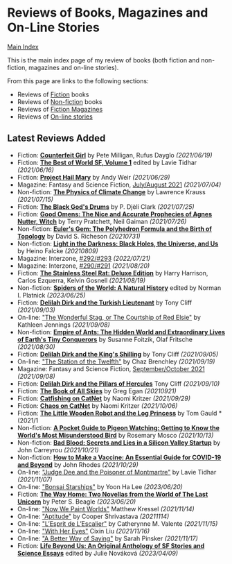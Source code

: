 # Reviews of Books, Magazines and On-Line Stories

[Main Index](../README.md)

This is the main index page of my review of books (both fiction and non-fiction, magazines and on-line stories).

From this page are links to the following sections:

- Reviews of [Fiction](fiction/README.md) books
- Reviews of [Non-fiction](nonfiction/README.md) books
- Reviews of [Fiction Magazines](magazines/README.md)
- Reviews of [On-line stories](online/README.md)

## Latest Reviews Added
- Fiction: [**Counterfeit Girl**](fiction/2021/20210619-CounterfeitGirl.md) by Pete Milligan, Rufus Dayglo *(2021/06/19)*
- Fiction: [**The Best of World SF, Volume 1**](fiction/2021/20210616-BestWorldSF1.md) edited by Lavie Tidhar *(2021/06/16)*
- Fiction: [**Project Hail Mary**](fiction/2021/20210629-ProjectHailMary.md) by Andy Weir *(2021/06/29)*
- Magazine: Fantasy and Science Fiction, [July/August 2021](magazines/FantasyAndScienceFiction/20210704-FSF202107.md) *(2021/07/04)*
- Non-fiction: [**The Physics of Climate Change**](nonfiction/2021/20210715-PhysicsClimateChange.md) by Lawrence Krauss *(2021/07/15)*
- Fiction: [**The Black God's Drums**](fiction/2021/20210725-BlackGodDrums.md) by P. Djèlí Clark *(2021/07/25)*
- Fiction: [**Good Omens: The Nice and Accurate Prophecies of Agnes Nutter, Witch**](fiction/2021/20210726-GoodOmens.md) by Terry Pratchett, Neil Gaiman *(2021/07/26)*
- Non-fiction: [**Euler's Gem: The Polyhedron Formula and the Birth of Topology**](nonfiction/2021/20210731-EulerGem.md) by David S. Richeson *(20210731)*
- Non-fiction: [**Light in the Darkness: Black Holes, the Universe, and Us**](nonfiction/2021/20210809-LightInTheDarkness.md) by Heino Falcke *(20210809)*
- Magazine: Interzone, [#292/#293](magazines/Interzone/20220721-Interzone292_293.md) *(2022/07/21)*
- Magazine: Interzone, [#290/#291](magazines/Interzone/20210820-Interzone290_291.md) *(2021/08/20)*
- Fiction: [**The Stainless Steel Rat: Deluxe Edition**](fiction/2021/20210819-StainlessSteelRatDeluxeEdition.md) by Harry Harrison, Carlos Ezquerra, Kelvin Gosnell *(2021/08/19)*
- Non-fiction: [**Spiders of the World: A Natural History**](nonfiction/2023/20230625-SpidersOfTheWorld.md) edited by Norman I. Platnick *(2023/06/25)*
- Fiction: [**Delilah Dirk and the Turkish Lieutenant**](fiction/2021/20210903-DelilahDirkTurkishLieutenant.md) by Tony Cliff *(2021/09/03)*
- On-line: ["The Wonderful Stag, or The Courtship of Red Elsie"](online/2021/20210908-WonderfulStag.md) by Kathleen Jennings *(2021/09/08)*
- Non-fiction: [**Empire of Ants: The Hidden World and Extraordinary Lives of Earth's Tiny Conquerors**](nonfiction/2021/20210830-EmpireOfAnts.md) by Susanne Foitzik, Olaf Fritsche *(2021/08/30)*
- Fiction: [**Delilah Dirk and the King's Shilling**](fiction/2021/20210905-DelilahDirkKingShilling.md) by Tony Cliff *(2021/09/05)*
- On-line: ["The Station of the Twelfth"](online/2021/20210919-StationTwelfth.md) by Chaz Brenchley *(2021/09/19)*
- Magazine: Fantasy and Science Fiction, [September/October 2021](magazines/FantasyAndScienceFiction/20210908-FSF202109.md) *(2021/09/08)*
- Fiction: [**Delilah Dirk and the Pillars of Hercules**](fiction/2021/20210910-DelilahDirkPillarsHercules.md) Tony Cliff *(2021/09/10)*
- Fiction: [**The Book of All Skies**](fiction/2021/20210921-BookOfAllSkies.md) by Greg Egan *(20210921)*
- Fiction: [**Catfishing on CatNet**](fiction/2021/20210929-CatfishingOnCatNet.md) by Naomi Kritzer *(2021/09/29)*
- Fiction: [**Chaos on CatNet**](fiction/2021/20211006-ChaosOnCatNet.md) by Naomi Kritzer *(2021/10/06)*
- Fiction: [**The Little Wooden Robot and the Log Princess**](fiction/2021/20211019-LittleWoodenRobot.md) by Tom Gauld *(2021/1
- Non-fiction: [**A Pocket Guide to Pigeon Watching: Getting to Know the World's Most Misunderstood Bird**](nonfiction/2021/20211013-PocketGuidePigeonWatching.md) by Rosemary Mosco *(2021/10/13)*
- Non-fiction: [**Bad Blood: Secrets and Lies in a Silicon Valley Startup**](nonfiction/2021/20211021-BadBlood.md) by John Carreyrou *(2021/10/21)*
- Non-fiction: [**How to Make a Vaccine: An Essential Guide for COVID-19 and Beyond**](nonfiction/2021/20211029-HowToMakeAVaccine.md) by John Rhodes *(2021/10/29)*
- On-line: ["Judge Dee and the Poisoner of Montmartre"](online/2021/20211107-JudgeDeePoisonerMontmartre.md) by Lavie Tidhar *(2021/11/07)*
- On-line: ["Bonsai Starships"](online/2023/20230620-BonsaiStarships.md) by Yoon Ha Lee *(2023/06/20)*
- Fiction: [**The Way Home: Two Novellas from the World of The Last Unicorn**](fiction/2023/20230620-WayHome.md) by Peter S. Beagle *(2023/06/20)*
- On-line: ["Now We Paint Worlds"](online/2021/20211114-NowWePaintWorlds.md) Matthew Kressel *(2021/11/14)*
- On-line: ["Aptitude"](online/2021/20211114-Aptitude.md) by Cooper Shrivastava *(20211114)*
- On-line: ["L’Esprit de L’Escalier"](online/2021/20211115-EspritEscalier.md) by Catherynne M. Valente *(2021/11/15)*
- On-line: ["With Her Eyes"](online/2021/20211116-WithHerEyes.md) Cixin Liu *(2021/11/16)*
- On-line: ["A Better Way of Saying"](online/2021/20211117-BetterWayOfSaying.md) by Sarah Pinsker *(2021/11/17)*
- Fiction: [**Life Beyond Us: An Original Anthology of SF Stories and Science Essays**](fiction/2023/20230409-LifeBeyondUs.md) edited by Julie Nováková *(2023/04/09)*

